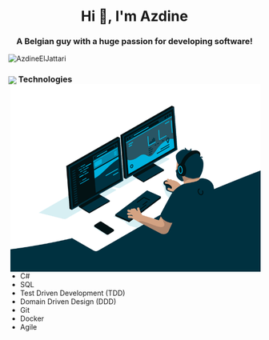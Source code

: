 <h1 align="center">Hi 👋, I'm Azdine
</h1>
<h3 align="center">A Belgian guy with a huge passion for developing software!</h3>

<p align="left"> <img src="https://komarev.com/ghpvc/?username=AzdineElJattari&label=Profile%20views&color=129e00&style=plastic" alt="AzdineElJattari" /> </p>

<h3><img align="center" height="30" src="https://user-images.githubusercontent.com/84743905/174507937-c8637dd7-5a10-4c12-bf23-945c7872ace2.png"> Technologies <img align="right" src="https://github.com/AzdineElJattari/AzdineElJattari/blob/main/code.gif" width="500"/> </h3>

- C#
- SQL
- Test Driven Development (TDD)
- Domain Driven Design (DDD)
- Git
- Docker
- Agile
